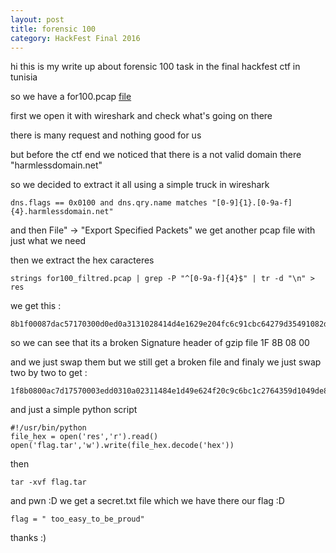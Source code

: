 ```yaml
---
layout: post
title: forensic 100
category: HackFest Final 2016
---
```


hi
this is my write up about forensic 100 task in the final hackfest ctf in tunisia 

so we have a for100.pcap [file](https://volafile.io/get/N24ePzEIw65nm/for100.pcap)

first we open it with wireshark and check what's going on there 

there is many request and nothing good for us 

but before the ctf end we noticed that there is a not valid domain there "harmlessdomain.net"


so we decided to extract it all 
using a simple truck in wireshark 

```
dns.flags == 0x0100 and dns.qry.name matches "[0-9]{1}.[0-9a-f]{4}.harmlessdomain.net"
```

and then File" -> "Export Specified Packets" we get another pcap file with just what we need

then we extract the hex caracteres 
```
strings for100_filtred.pcap | grep -P "^[0-9a-f]{4}$" | tr -d "\n" > res
```

we get this : 
```
8b1f00087dac57170300d0ed0a3131028414d4e1629e204fc6c91cbc64279d35491082de7a7a2d9591b416adfe1199af9a627a61b6397ba2aabd8cd9127dbc39c5d23f603173e30668c64483ef11758c7bde83316edddbd235dc61b75330df3eab736f5feb5894ff9ad6ee4aa4b74d355d259d5abb4f8f5f00020000000000000000000000007aac9d009a45009a00280000
```
so we can see that its a broken Signature header of gzip file 1F 8B 08 00

and we just swap them but we still get a broken file 
and finaly we just swap two by two to get : 
```
1f8b0800ac7d17570003edd0310a02311484e1d49e624f20c9c6bc1c2764359d1049de827a7a952db491ad1611feaf99629a617a39b6a27bbdaad98c7d1239bcd2c5603f733106e3c668834411ef8c75de7b3183dd6ed2dbdc35b76130533edf73ab5f6f58ebff94d69a4aeeb7a4354d255d5a9d4fbb5f8f0200000000000000000000000000ac7a009d459a9a0028000000
```
and just a simple python script

```
#!/usr/bin/python
file_hex = open('res','r').read()
open('flag.tar','w').write(file_hex.decode('hex')) 
```

then  
```
tar -xvf flag.tar
```


and pwn :D  we get a secret.txt file which we have there our flag :D 

```
flag = " too_easy_to_be_proud"
```

thanks :) 
